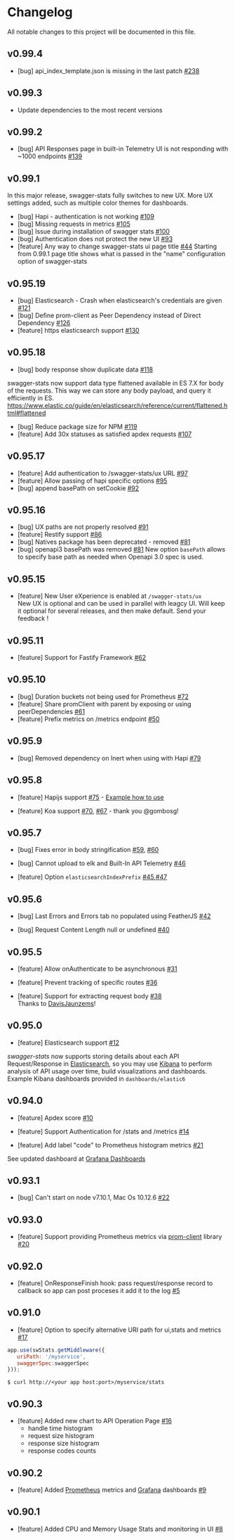# Changelog
All notable changes to this project will be documented in this file.

## v0.99.4

* [bug] api_index_template.json is missing in the last patch [#238](https://github.com/slanatech/swagger-stats/issues/238) 


## v0.99.3

* Update dependencies to the most recent versions 


## v0.99.2

* [bug] API Responses page in built-in Telemetry UI is not responding with ~1000 endpoints  [#139](https://github.com/slanatech/swagger-stats/issues/139)


## v0.99.1

In this major release, swagger-stats fully switches to new UX. More UX settings added, such as multiple color themes for dashboards.  

* [bug] Hapi - authentication is not working [#109](https://github.com/slanatech/swagger-stats/issues/109)
* [bug] Missing requests in metrics [#105](https://github.com/slanatech/swagger-stats/issues/105)
* [bug] Issue during installation of swagger stats [#100](https://github.com/slanatech/swagger-stats/issues/100)
* [bug] Authentication does not protect the new UI [#93](https://github.com/slanatech/swagger-stats/issues/93)
* [feature] Any way to change swagger-stats ui page title [#44](https://github.com/slanatech/swagger-stats/issues/44)
  Starting from 0.99.1 page title shows what is passed in the "name" configuration option of swagger-stats
  

## v0.95.19

* [bug] Elasticsearch - Crash when elasticsearch's credentials are given [#121](https://github.com/slanatech/swagger-stats/issues/121)
* [bug] Define prom-client as Peer Dependency instead of Direct Dependency [#126](https://github.com/slanatech/swagger-stats/issues/126)
* [feature] https elasticsearch support [#130](https://github.com/slanatech/swagger-stats/issues/130)


## v0.95.18

* [bug] body response show duplicate data [#118](https://github.com/slanatech/swagger-stats/issues/118)

swagger-stats now support data type flattened available in ES 7.X for body of the requests. This way we can store any body payload, and query it efficiently in ES.
https://www.elastic.co/guide/en/elasticsearch/reference/current/flattened.html#flattened

* [bug] Reduce package size for NPM [#119](https://github.com/slanatech/swagger-stats/issues/119)
* [feature] Add 30x statuses as satisfied apdex requests [#107](https://github.com/slanatech/swagger-stats/issues/107)


## v0.95.17

* [feature] Add authentication to /swagger-stats/ux URL [#97](https://github.com/slanatech/swagger-stats/issues/97)
* [feature] Allow passing of hapi specific options [#95](https://github.com/slanatech/swagger-stats/issues/95)
* [bug] append basePath on setCookie [#92](https://github.com/slanatech/swagger-stats/issues/92)

## v0.95.16

* [bug] UX paths are not properly resolved [#91](https://github.com/slanatech/swagger-stats/issues/91)
* [feature] Restify support [#86](https://github.com/slanatech/swagger-stats/issues/86)
* [bug] Natives package has been deprecated - removed [#81](https://github.com/slanatech/swagger-stats/issues/81)
* [bug] openapi3 basePath was removed [#81](https://github.com/slanatech/swagger-stats/issues/84)
New option `basePath` allows to specify base path as needed when Openapi 3.0 spec is used.


## v0.95.15

* [feature] New User eXperience is enabled at `/swagger-stats/ux`  
New UX is optional and can be used in parallel with leagcy UI. 
Will keep it optional for several releases, and then make default. 
Send your feedback !


## v0.95.11

* [feature] Support for Fastify Framework [#62](https://github.com/slanatech/swagger-stats/issues/62)


## v0.95.10

* [bug] Duration buckets not being used for Prometheus [#72](https://github.com/slanatech/swagger-stats/issues/72)
* [feature] Share promClient with parent by exposing or using peerDependencies [#61](https://github.com/slanatech/swagger-stats/issues/61)
* [feature] Prefix metrics on /metrics endpoint [#50](https://github.com/slanatech/swagger-stats/issues/50)


## v0.95.9

* [bug] Removed dependency on Inert when using with Hapi [#79](https://github.com/slanatech/swagger-stats/issues/79)


## v0.95.8

* [feature] Hapijs support [#75](https://github.com/slanatech/swagger-stats/issues/75) - [Example how to use](https://github.com/slanatech/swagger-stats/blob/master/examples/hapijstest/hapijstest.js)
 
* [feature] Koa support [#70](https://github.com/slanatech/swagger-stats/pull/70), [#67](https://github.com/slanatech/swagger-stats/issues/67) - thank you @gombosg!

## v0.95.7

* [bug] Fixes error in body stringification [#59](https://github.com/slanatech/swagger-stats/issues/59), [#60](https://github.com/slanatech/swagger-stats/pull/60)

* [bug] Cannot upload to elk and Built-In API Telemetry [#46](https://github.com/slanatech/swagger-stats/issues/46)

* [feature] Option `elasticsearchIndexPrefix`  [#45](https://github.com/slanatech/swagger-stats/issues/45),[#47](https://github.com/slanatech/swagger-stats/issues/47)


## v0.95.6

* [bug] Last Errors and Errors tab no populated using FeatherJS [#42](https://github.com/slanatech/swagger-stats/issues/42)

* [bug] Request Content Length null or undefined [#40](https://github.com/slanatech/swagger-stats/issues/40)

## v0.95.5

* [feature] Allow onAuthenticate to be asynchronous [#31](https://github.com/slanatech/swagger-stats/issues/31)  

* [feature] Prevent tracking of specific routes [#36](https://github.com/slanatech/swagger-stats/issues/36)  

* [feature] Support for extracting request body [#38](https://github.com/slanatech/swagger-stats/issues/38)   
Thanks to [DavisJaunzems](https://github.com/DavisJaunzems)!

## v0.95.0

* [feature] Elasticsearch support [#12](https://github.com/slanatech/swagger-stats/issues/12)  

*swagger-stats* now supports storing details about each API Request/Response in [Elasticsearch](https://www.elastic.co/), so you may use [Kibana](https://www.elastic.co/products/kibana) to perform analysis of API usage over time, build visualizations and dashboards.
Example Kibana dashboards provided in `dashboards/elastic6`

## v0.94.0

* [feature] Apdex score [#10](https://github.com/slanatech/swagger-stats/issues/10)  

* [feature] Support Authentication for /stats and /metrics [#14](https://github.com/slanatech/swagger-stats/issues/14)

* [feature] Add label "code" to Prometheus histogram metrics [#21](https://github.com/slanatech/swagger-stats/issues/21)

See updated dashboard at [Grafana Dashboards](https://grafana.com/dashboards/3091) 


## v0.93.1

* [bug] Can't start on node v7.10.1, Mac Os 10.12.6 [#22](https://github.com/slanatech/swagger-stats/issues/22)  

## v0.93.0

* [feature] Support providing Prometheus metrics via [prom-client](https://www.npmjs.com/package/prom-client) library [#20](https://github.com/slanatech/swagger-stats/issues/20)  

## v0.92.0

* [feature] OnResponseFinish hook: pass request/response record to callback so app can post proceses it add it to the log [#5](https://github.com/slanatech/swagger-stats/issues/5)  

## v0.91.0

* [feature] Option to specify alternative URI path for ui,stats and metrics  [#17](https://github.com/slanatech/swagger-stats/issues/17)

```javascript
app.use(swStats.getMiddleware({
   uriPath: '/myservice',
   swaggerSpec:swaggerSpec
}));
```
```
$ curl http://<your app host:port>/myservice/stats
```

## v0.90.3

* [feature] Added new chart to API Operation Page [#16](https://github.com/slanatech/swagger-stats/issues/16)                                                   
    - handle time histogram
    - request size histogram
    - response size histogram
    - response codes counts  

## v0.90.2

* [feature] Added [Prometheus](https://prometheus.io/) metrics and [Grafana](https://grafana.com/) dashboards [#9](https://github.com/slanatech/swagger-stats/issues/9)
  

## v0.90.1

* [feature] Added CPU and Memory Usage Stats and monitoring in UI [#8](https://github.com/slanatech/swagger-stats/issues/8)  
